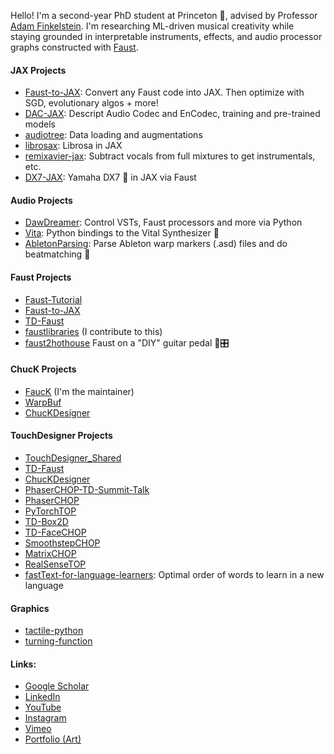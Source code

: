 Hello! I'm a second-year PhD student at Princeton 🐯, advised by Professor [Adam Finkelstein](https://www.cs.princeton.edu/~af/). I'm researching ML-driven musical creativity while staying grounded in interpretable instruments, effects, and audio processor graphs constructed with [Faust](https://faust.grame.fr/).

#### JAX Projects
* [Faust-to-JAX](https://github.com/DBraun/DawDreamer/tree/main/examples/Faust_to_JAX): Convert any Faust code into JAX. Then optimize with SGD, evolutionary algos + more!
* [DAC-JAX](https://github.com/DBraun/DAC-JAX): Descript Audio Codec and EnCodec, training and pre-trained models
* [audiotree](https://dirt.design/audiotree): Data loading and augmentations
* [librosax](https://github.com/DBraun/librosax): Librosa in JAX
* [remixavier-jax](https://github.com/DBraun/remixavier-jax): Subtract vocals from full mixtures to get instrumentals, etc.
* [DX7-JAX](https://github.com/DBraun/DX7-JAX): Yamaha DX7 🎹 in JAX via Faust

#### Audio Projects
* [DawDreamer](https://github.com/DBraun/DawDreamer): Control VSTs, Faust processors and more via Python
* [Vita](https://github.com/DBraun/Vita): Python bindings to the Vital Synthesizer 🎹
* [AbletonParsing](https://github.com/DBraun/AbletonParsing): Parse Ableton warp markers (.asd) files and do beatmatching 🥁

#### Faust Projects
* [Faust-Tutorial](https://github.com/DBraun/Faust-Tutorial)
* [Faust-to-JAX](https://github.com/DBraun/DawDreamer/tree/main/examples/Faust_to_JAX)
* [TD-Faust](https://github.com/DBraun/TD-Faust)
* [faustlibraries](https://github.com/search?q=repo%3Agrame-cncm%2Ffaustlibraries%20braun&type=code) (I contribute to this)
* [faust2hothouse](https://github.com/grame-cncm/faust/tree/master-dev/architecture/hothouse) Faust on a "DIY" guitar pedal 🎸🎛️

#### ChucK Projects
* [FaucK](https://github.com/ccrma/fauck) (I'm the maintainer)
* [WarpBuf](https://github.com/ccrma/chugins/tree/main/WarpBuf)
* [ChucKDesigner](https://github.com/DBraun/ChucKDesigner)

#### TouchDesigner Projects
* [TouchDesigner_Shared](https://github.com/DBraun/TouchDesigner_Shared)
* [TD-Faust](https://github.com/DBraun/TD-Faust)
* [ChucKDesigner](https://github.com/DBraun/ChucKDesigner)
* [PhaserCHOP-TD-Summit-Talk](https://github.com/DBraun/PhaserCHOP-TD-Summit-Talk)
* [PhaserCHOP](https://github.com/DBraun/PhaserCHOP)
* [PyTorchTOP](https://github.com/DBraun/PyTorchTOP)
* [TD-Box2D](https://github.com/DBraun/TD-Box2D)
* [TD-FaceCHOP](https://github.com/DBraun/TD-FaceCHOP)
* [SmoothstepCHOP](https://github.com/DBraun/SmoothstepCHOP)
* [MatrixCHOP](https://github.com/DBraun/MatrixCHOP)
* [RealSenseTOP](https://github.com/DBraun/RealSenseTOP)
* [fastText-for-language-learners](https://github.com/DBraun/fastText-for-language-learners): Optimal order of words to learn in a new language

#### Graphics
* [tactile-python](https://github.com/DBraun/tactile-python)
* [turning-function](https://github.com/DBraun/turning-function)

#### Links:
* [Google Scholar](https://scholar.google.com/citations?hl=en&user=CtTWBrMAAAAJ)
* [LinkedIn](https://www.linkedin.com/in/doitrealtime/)
* [YouTube](https://www.youtube.com/davidbraun)
* [Instagram](https://www.instagram.com/david_braun)
* [Vimeo](https://vimeo.com/davidbraun)
* [Portfolio (Art)](https://dirt.design/portfolio/)
